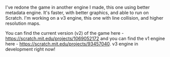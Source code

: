 I've redone the game in another engine I made, this one using better metadata engine. It's faster, with better graphics, and able to run on Scratch.
I'm working on a v3 engine, this one with line collision, and higher resolution maps.

You can find the current version (v2) of the game here - https://scratch.mit.edu/projects/1069052172 and you can find the v1 engine here - https://scratch.mit.edu/projects/93457040.
v3 engine in development right now!
